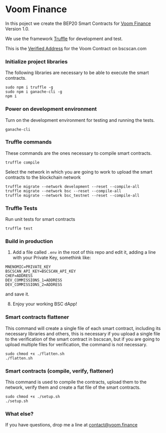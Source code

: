# Voom Finance

In this poject we create the BEP20 Smart Contracts for [Voom Finance](https://voom.finance/) Version 1.0.

We use the framework [Truffle](http://truffleframework.com) for development and test. 

This is the [Verified Address](https://bscscan.com/address/xxxxxxxxx#code) for the Voom Contract on  bscscan.com

### Initialize project libraries
The following libraries are necessary to be able to execute the smart contracts.
```
sudo npm i truffle -g
sudo npm i ganache-cli -g
npm i
```

### Power on development environment
Turn on the development environment for testing and running the tests.
```
ganache-cli
```

### Truffle commands
These commands are the ones necessary to compile smart contracts.
```
truffle compile
```

Select the network in which you are going to work to upload the smart contracts to the blockchain network
```
truffle migrate --network development --reset --compile-all
truffle migrate --network bsc --reset --compile-all
truffle migrate --network bsc_testnet --reset --compile-all
```


### Truffle Tests
Run unit tests for smart contracts
```
truffle test
```

### Build in production

1. Add a file called `.env` in the root of this repo and edit it, adding a line with your Private Key, somethink like:

 ```
MNENOMIC=PRIVATE_KEY
BSCSCAN_API_KEY=BSCSCAN_API_KEY
CHEF=ADDRESS
DEV_COMMISSIONS_1=ADDRESS
DEV_COMMISSIONS_2=ADDRESS
 ```
 and save it.
 
8. Enjoy your working BSC dApp!

### Smart contracts flattener

This command will create a single file of each smart contract, including its necessary libraries and others, this is necessary if you upload a single file to the verification of the smart contract in bscscan, but if you are going to upload multiple files for verification, the command is not necessary.

 ```
 sudo chmod +x ./flatten.sh
./flatten.sh
 ```

 ### Smart contracts (compile, verify, flattener)

This command is used to compile the contracts, upload them to the network, verify them and create a flat file of the smart contracts.

 ```
 sudo chmod +x ./setup.sh
./setup.sh
 ```

### What else?

If you have questions, drop me a line at contact@voom.finance
